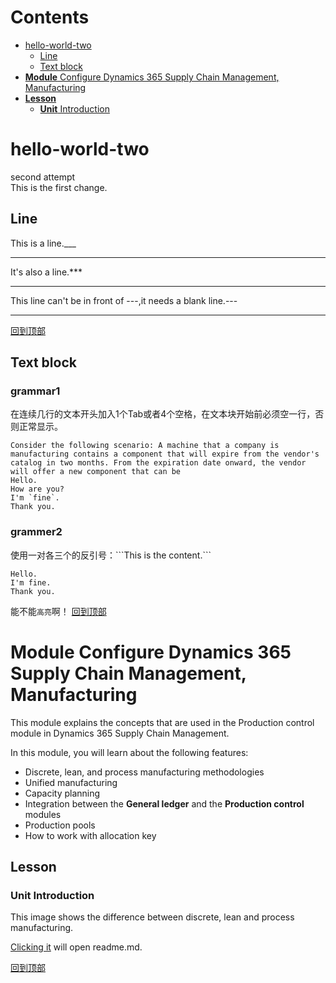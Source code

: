 # Contents  
- [hello-world-two](#hello-world-two)  
  - [Line](#line)
  - [Text block](#text-block)
- [**Module** Configure Dynamics 365 Supply Chain Management, Manufacturing](#module-configure-dynamics-365-supply-chain-management-manufacturing)  
- [**Lesson**](#lesson)  
  - [**Unit** Introduction](#unit-introduction)




# hello-world-two
second attempt  
This is the first change.  

## Line

This is a line.___
___  
It's also a line.***
***
This line can't be in front of ---,it needs a blank line.---

---

[回到顶部](#readme)

## Text block
### grammar1
在连续几行的文本开头加入1个Tab或者4个空格，在文本块开始前必须空一行，否则正常显示。

    Consider the following scenario: A machine that a company is manufacturing contains a component that will expire from the vendor's catalog in two months. From the expiration date onward, the vendor will offer a new component that can be 
    Hello.
    How are you?
    I'm `fine`.
    Thank you.



### grammer2
使用一对各三个的反引号：\```This is the content.\```
```
Hello.
I'm fine.
Thank you.
```
能不能`高亮`啊！
[回到顶部](#readme)

# **Module** Configure Dynamics 365 Supply Chain Management, Manufacturing

This module explains the concepts that are used in the Production control module in Dynamics 365 Supply Chain Management.

In this module, you will learn about the following features:
-   Discrete, lean, and process manufacturing methodologies
-   Unified manufacturing
-   Capacity planning
-   Integration between the **General ledger** and the **Production control** modules
-   Production pools
-   How to work with allocation key

## **Lesson** 

### **Unit** Introduction
This image shows the difference between discrete, lean and process manufacturing.

[Clicking it](/main/README.md) will open readme.md.

[回到顶部](#readme)
